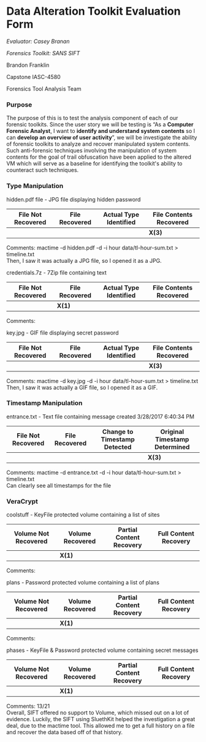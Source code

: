 # Data Alteration Toolkit Evaluation Form

*Evaluator: Casey Branan*

*Forensics Toolkit: SANS SIFT* 

Brandon Franklin

Capstone IASC-4580

Forensics Tool Analysis Team

### Purpose

The purpose of this is to test the analysis component of each of our forensic toolkits. Since the user story we will be testing is “As a **Computer Forensic Analyst**, I want to **identify and understand system contents** so I can **develop an overview of user activity**”, we will be investigate the ability of forensic toolkits to analyze and recover manipulated system contents. Such anti-forensic techniques involving the manipulation of system contents for the goal of trail obfuscation have been applied to the altered VM which will serve as a baseline for identifying the toolkit's ability to counteract such techniques.

### Type Manipulation
hidden.pdf file - JPG file displaying hidden password

| File Not Recovered | File Recovered | Actual Type Identified | File Contents Recovered |
|---|---|---|---|
|   |   |   | **X(3)**  |

Comments: mactime -d hidden.pdf -d -i hour data/tl-hour-sum.txt > timeline.txt  
Then, I saw it was actually a JPG file, so I opened it as a JPG.


credentials.7z - 7Zip file containing text

| File Not Recovered | File Recovered | Actual Type Identified | File Contents Recovered |
|---|---|---|---|
|   | **X(1)**  |   |   |

Comments:

key.jpg -  GIF file displaying secret password

| File Not Recovered | File Recovered | Actual Type Identified | File Contents Recovered |
|---|---|---|---|
|   |   |   | **X(3)**  |

Comments: mactime -d key.jpg -d -i hour data/tl-hour-sum.txt > timeline.txt  
Then, I saw it was actually a GIF file, so I opened it as a GIF.


### Timestamp Manipulation
entrance.txt - Text file containing message created 3/28/2017 6:40:34 PM

| File Not Recovered | File Recovered | Change to Timestamp Detected | Original Timestamp Determined |
|---|---|---|---|
|   |   |   | **X(3)**  |

Comments: mactime -d entrance.txt -d -i hour data/tl-hour-sum.txt > timeline.txt  
Can clearly see all timestamps for the file


### VeraCrypt

coolstuff - KeyFile protected volume containing a list of sites

| Volume Not Recovered | Volume Recovered | Partial Content Recovery | Full Content Recovery |
|---|---|---|---|
|   | **X(1)**  |   |   |

Comments:

plans - Password protected volume containing a list of plans

| Volume Not Recovered | Volume Recovered | Partial Content Recovery | Full Content Recovery |
|---|---|---|---|
|   | **X(1)**  |   |   |

Comments:

phases - KeyFile & Password protected volume containing secret messages

| Volume Not Recovered | Volume Recovered | Partial Content Recovery | Full Content Recovery |
|---|---|---|---|
|   | **X(1)**  |   |   |

Comments:
13/21  
Overall, SIFT offered no support to Volume, which missed out on a lot of evidence. Luckily, the SIFT using SluethKit helped the investigation a great deal, due to the mactime tool. This allowed me to get a full history on a file and recover the data based off of that history. 
